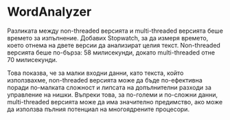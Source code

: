 # WordAnalyzer
Разликата между non-threaded версията и multi-threaded версията беше времето за изпълнение. Добавих Stopwatch, за да измеря времето, което отнема на двете версии да анализират целия текст. Non-threaded версията беше по-бърза: 58 милисекунди, докато multi-threaded отне 70 милисекунди.

Това показва, че за малки входни данни, като текста, който използвахме, non-threaded версията може да бъде по-ефективна поради по-малката сложност и липсата на допълнителни разходи за управление на нишки. Въпреки това, за по-големи и по-сложни данни, multi-threaded версията може да има значително предимство, ако може да използва пълния потенциал на многоядрените процесори.
